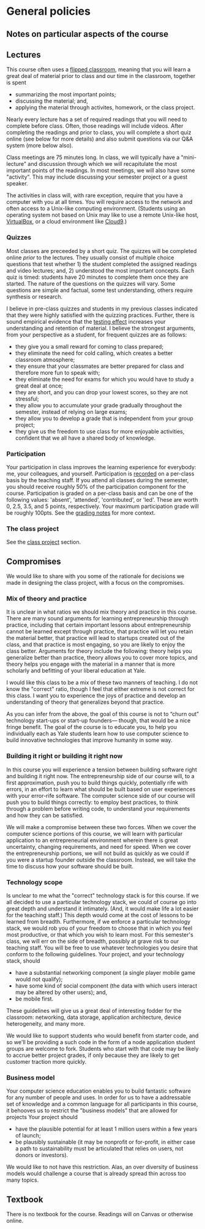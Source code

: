 
# General policies

## Notes on particular aspects of the course
## Lectures

This course often uses a [flipped classroom](http://en.wikipedia.org/wiki/Flipped_classroom),
meaning that you will learn
a great deal of material prior to class and our time in the classroom,
together is spent
* summarizing the most important points;
* discussing the material; and,
* applying the material through activites, homework, or the class project.

Nearly every lecture has a set of required readings that you
will need to complete before class. Often, those readings will
include videos. After completing the
readings and prior to class, you will complete a short quiz
online (see below for more details) and also submit questions
via our Q&A system (more below also).

Class meetings are 75 minutes long.
In class, we will typically have
a "mini-lecture" and discussion through which we will recapitulate the
most important points of the readings. In most meetings, we will also
have some "activity". This
may include discussing your semester project or a guest speaker.

The activities in class will, with rare exception, require that you have
a computer with you at all times. You will require access to the network
and often access to a Unix-like computing environment. (Students using
an operating system not based on Unix may like to use a remote Unix-like host,
[VirtualBox](https://www.virtualbox.org/wiki/Downloads), or a cloud environment
like [Cloud9](http://c9.io).)


### Quizzes

Most classes are preceeded by a short quiz.
The quizzes will be completed online
_prior_ to the lectures. They usually consist of
multiple choice questions that test whether 1) the
student completed the assigned readings and video lectures; and,
2) understood
the most important concepts. Each quiz
is timed: students have 20 minutes to complete them once
they are started. The nature of the questions on the quizzes will vary.
Some questions are simple and factual, some test understanding, others require synthesis or research.

I believe in pre-class quizzes and students in my previous classes indicated
that they were highly satisfied with the quizzing practices. Further, there is sound
empirical evidence that the [testing effect](https://en.wikipedia.org/wiki/Testing_effect)
increases your understanding and retention of material.
I believe the strongest arguments, from your perspective as a student, for frequent quizzes are as follows:

*  they give you a small reward for coming to class prepared;
*  they eliminate the need for cold calling, which creates a better classroom atmosphere;
*  they ensure that your classmates are better prepared for class and therefore more fun to speak with;
*  they eliminate the need for exams for which you would have to study a great deal at once;
*  they are short, and you can drop your lowest scores, so they are not stressful;
*  they allow you to accumulate your grade gradually throughout the semester, instead of relying on large exams;
*  they allow you to  develop a grade that is independent from your group project;
*  they give us the freedom to use class for more  enjoyable activities, confident that we all have a shared body of knowledge.

### Participation

Your participation in class improves the learning experience
for everybody: me, your colleagues, and yourself. Participation
is [recorded](https://github.com/kljensen/yelukerest/blob/master/db/src/data/yeluke/engagement.sql) on a per-class basis by the teaching staff. If you
attend all classes during the semester, you should receive
roughly 50% of the participation component for the course.
Participation is graded on a per-class basis and can be one
of the following values: 'absent', 'attended', 'contributed', or 'led'.
These are worth 0, 2.5, 3.5, and 5 points, respectively. Your 
maximum participation grade will be roughly 100pts. See the
[grading notes](grading.md) for more context.

### The class project

See the [class project](class-project.md) section.


## Compromises

We would like to share with you some of the rationale for decisions we made
in designing the class project, with a focus on the compromises.

### Mix of theory and practice

It is unclear in what ratios we should mix theory and practice in this course.
There are many sound arguments for learning entrepreneurship through practice,
including that certain important lessons about entrepreneurship cannot be
learned except through practice, that practice will let you retain the material
better, that practice will lead to startups created out of the class, and that
practice is most engaging, so you are likely to enjoy the class better.
Arguments for theory include the following: theory helps you generalize better
than practice, theory allows you to cover more topics, and theory helps you
engage with the material in a manner that is more scholarly and befitting of
your liberal education at Yale.

I would like this class to be a mix of these two manners of teaching. I do not
know the "correct" ratio, though I feel that either extreme is not correct for
this class. I want you to experience the joys of practice and develop an
understanding of theory that generalizes beyond that practice.

As you can infer from the above, the goal of this course is not to “churn out”
technology start-ups or start-up founders— though, that would be  a nice fringe benefit. The
goal of the course is to educate you, to help you individually each as Yale
students learn how to use computer science to build innovative technologies that
improve humanity in some way.

### Building it right or building it right now

 In this course you will experience a tension between building software right
 and building it right now. The entrepreneurship side of our course will, to a
 first approximation, push you to build things quickly, potentially rife with
 errors, in an effort to learn what should be built based on user experiences
 with your error-rife software.  The computer science side of our course will
 push you to build things correctly: to employ best practices, to think through
 a problem before writing code, to understand your requirements and how they can
 be satisfied.

We will make a compromise between these two forces. When we  cover the computer
science portions of this course, we will learn with particular application to an
entrepreneurial environment wherein there is great uncertainty, changing
requirements, and need for speed.   When we cover the entrepreneurship portions,
we will not build as quickly as we could if you were a startup founder outside
the classroom. Instead, we will take the time to discuss how your software
should be  built.

### Technology scope

Is unclear to me what the "correct"  technology stack is for this course. If we
all decided to use a particular technology stack, we could of course go into
great depth and understand it intimately. (And, it would make life a lot easier
for the teaching staff.) This depth would come at the cost of lessons to be
learned from breadth. Furthermore, if we enforce a particular technology stack,
we  would rob you of your freedom to choose that in which you feel most
productive, or that which you wish to learn most. For this semester's class, we
will err on the side of breadth, possibly at grave risk to our teaching staff.
You will be free to use whatever technologies you desire that conform to the
following guidelines. Your project, and your technology stack, should

* have a substantial
networking component (a single player mobile game would not qualify);
* have
some kind of social component (the data  with which users interact may be
altered by other users); and,
* be mobile first.

These guidelines  will give us a great deal of interesting fodder for the
classroom:  networking, data storage, application architecture, device
heterogeneity, and many more.

We would like to support students who would benefit from starter code,
and so we'll be providing a such code in the form of a node application
student groups are welcome to fork. Students who start with that code
may be likely to accrue better project grades, if only because they are likely
to get customer traction more quickly.

### Business model

 Your computer science education enables you to build fantastic software for any
 number of people and uses. In order for us to have a addressable
 set of knowledge  and a common language for all participants in this course, it
 behooves us to
 restrict the "business models" that are allowed for projects  Your
 project should

* have the plausible potential for at least 1 million users
 within a few years of launch;
* be plausibly sustainable (it may be nonprofit or
 for-profit, in either case a path to sustainability must be articulated that
 relies on users, not donors or investors).

 We would like to not have this restriction. Alas, an over diversity of
 business models would challenge a course that is already spread thin across
 too many topics.

## Textbook

There is no textbook for the course. Readings will on Canvas or otherwise
online.
